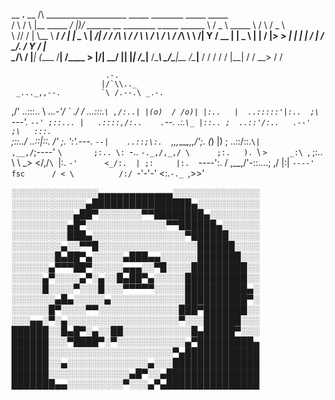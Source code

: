 

 __      __.__            __ /\                       ____________________    _____   ________      _____      _____   
/  \    /  \  |__ _____ _/  |)/ ______  __ ________   \______   \______   \  /  _  \  \_____  \    /     \    /  _  \  
\   \/\/   /  |  \\__  \\   __\/  ___/ |  |  \____ \   |     ___/|       _/ /  /_\  \  /  / \  \  /  \ /  \  /  /_\  \ 
 \        /|   Y  \/ __ \|  |  \___ \  |  |  /  |_> >  |    |    |    |   \/    |    \/   \_/.  \/    Y    \/    |    \
  \__/\  / |___|  (____  /__| /____  > |____/|   __/   |____|    |____|_  /\____|__  /\_____\ \_/\____|__  /\____|__  /
       \/       \/     \/          \/        |__|                       \/         \/        \__>        \/         \/ 

                         .-.
                        |/`\\.._
     _..._,,--.         `\ /.--.\ _.-. 
  ,/'  ..:::.. \     .._.-'/    \` .\/ 
 /       ...:::.`\ ,/:..| |(o)  / /o)|
|:..   |  ..:::::'|:..  ;\ `---'. `--'
;::... |   .::::,/:..    .`--.   .:.`\_
 |::.. ;  ..::'/:..   .--'    ;\   :::.`\
 ;::../   ..::|::.  /'          ;.  ':'.---.
  `--|    ..::;\:.  `\,,,____,,,/';\. (_)  |)
     ;     ..::/:\:.`\|         ,__,/`;----'
     `\       ;:.. \: `-..      `-._,/,_,/
       \      ;:.   ). `\ `>     _:\
        `\,  ;:..    \ \ _>     </,/`\
           `\|:.      `-'      <_/:.  |
             ;:     |:.  `----':.    /
              \,__,/'-::....;      ,/
                |:|          `----'
      fsc      / < \          /:/
              `-'-'-'        <:.`-._
                               `\,>>'

░░░░░░░░░░░░░░▄▄▄▄▄▄▄▄▄▄▄▄░░░░░░░░░░░░░░
░░░░░░░░░░░░▄████████████████▄░░░░░░░░░░
░░░░░░░░░░▄██▀░░░░░░░▀▀████████▄░░░░░░░░
░░░░░░░░░▄█▀░░░░░░░░░░░░░▀▀██████▄░░░░░░
░░░░░░░░░███▄░░░░░░░░░░░░░░░▀██████░░░░░
░░░░░░░░▄░░▀▀█░░░░░░░░░░░░░░░░██████░░░░
░░░░░░░█▄██▀▄░░░░░▄███▄▄░░░░░░███████░░░
░░░░░░▄▀▀▀██▀░░░░░▄▄▄░░▀█░░░░█████████░░
░░░░░▄▀░░░░▄▀░▄░░█▄██▀▄░░░░░██████████░░
░░░░░█░░░░▀░░░█░░░▀▀▀▀▀░░░░░██████████▄░
░░░░░░░▄█▄░░░░░▄░░░░░░░░░░░░██████████▀░
░░░░░░█▀░░░░▀▀░░░░░░░░░░░░░███▀███████░░
░░░▄▄░▀░▄░░░░░░░░░░░░░░░░░░▀░░░██████░░░
██████░░█▄█▀░▄░░██░░░░░░░░░░░█▄█████▀░░░
██████░░░▀████▀░▀░░░░░░░░░░░▄▀█████████▄
██████░░░░░░░░░░░░░░░░░░░░▀▄████████████
██████░░▄░░░░░░░░░░░░░▄░░░██████████████
██████░░░░░░░░░░░░░▄█▀░░▄███████████████
███████▄▄░░░░░░░░░▀░░░▄▀▄███████████████
